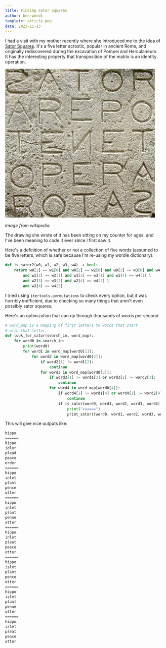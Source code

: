 ```yaml
---
title: Finding Sator Squares
author: ben-wendt
template: article.pug
date: 2023-11-13
---
```


I had a visit with my mother recently where she introduced me to the idea of
[Sator Squares](https://en.wikipedia.org/wiki/Sator_Square). It's a five letter
acrostic, popular in ancient Rome, and originally rediscovered during the 
excavation of Pompei and Herculaneum. It has the interesting property that
transposition of the matrix is an identity operation.

<span class="more"></span>

![sator square](sator.jpg)

_Image from wikipedia_

The drawing she wrote of it has been sitting on my counter for ages, and 
I've been meaning to code it ever since I first saw it.

Here's a definition of whether or not a collection of five words (assumed
to be five letters, which is safe because I'm re-using my wordle dictionary):

```python
def is_sator2(w0, w1, w2, w3, w4) -> bool:
    return w0[1] == w1[0] and w0[2] == w2[0] and w0[3] == w3[0] and w4[0] == w0[4] \
        and w1[2] == w2[1] and w1[3] == w3[1] and w1[4] == w4[1] \
        and w2[3] == w3[2] and w2[4] == w4[2] \
        and w3[4] == w4[3]
```

I tried using `itertools.permutations` to check every option, but it was horribly
inefficient, due to checking so many things that aren't even possibly sator squares.

Here's an optimization that can rip through thousands of words per second:

```python
# word_map is a mapping of first letters to words that start
# with that letter.
def look_for_sator(search_in, word_map):
    for word0 in search_in:
        print(word0)
        for word1 in word_map[word0[1]]:
            for word2 in word_map[word0[2]]:
                if word2[1] != word1[2]:
                    continue
                for word3 in word_map[word0[3]]:
                    if word3[1] != word1[3] or word3[2] != word2[3]:
                        continue
                    for word4 in word_map[word0[4]]:
                        if word4[1] != word1[4] or word4[2] != word2[4] or word4[3] != word3[4]:
                            continue
                        if is_sator(word0, word1, word2, word3, word4):
                            print("======")
                            print_sator((word0, word1, word2, word3, word4))
```

This will give nice outputs like:

```
hippo
======
hippo
idler
plead
peace
order
======
hippo
inlet
plant
pence
otter
======
hippo
inlet
plant
penne
otter
======
hippo
inlet
pleat
peace
otter
======
hippo
islet
plant
pence
otter
======
hippo
islet
plant
penne
otter
======
hippo
islet
pleat
peace
otter
```